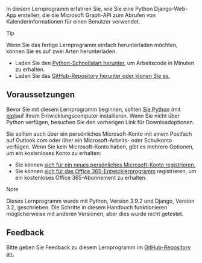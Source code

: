 <!-- markdownlint-disable MD002 MD041 -->

In diesem Lernprogramm erfahren Sie, wie Sie eine Python Django-Web-App erstellen, die die Microsoft Graph-API zum Abrufen von Kalenderinformationen für einen Benutzer verwendet.

> [!TIP]
> Wenn Sie das fertige Lernprogramm einfach herunterladen möchten, können Sie es auf zwei Arten herunterladen.
>
> - Laden Sie den [Python-Schnellstart herunter,](https://developer.microsoft.com/graph/quick-start?platform=option-Python) um Arbeitscode in Minuten zu erhalten.
> - Laden Sie das [GitHub-Repository herunter oder klonen Sie es.](https://github.com/microsoftgraph/msgraph-training-pythondjangoapp)

## <a name="prerequisites"></a>Voraussetzungen

Bevor Sie mit diesem Lernprogramm beginnen, sollten [Sie Python](https://www.python.org/) (mit [pip)](https://pypi.org/project/pip/)auf Ihrem Entwicklungscomputer installieren. Wenn Sie nicht über Python verfügen, besuchen Sie den vorherigen Link für Downloadoptionen.

Sie sollten auch über ein persönliches Microsoft-Konto mit einem Postfach auf Outlook.com oder über ein Microsoft-Arbeits- oder Schulkonto verfügen. Wenn Sie kein Microsoft-Konto haben, gibt es mehrere Optionen, um ein kostenloses Konto zu erhalten:

- Sie können [sich für ein neues persönliches Microsoft-Konto registrieren.](https://signup.live.com/signup?wa=wsignin1.0&rpsnv=12&ct=1454618383&rver=6.4.6456.0&wp=MBI_SSL_SHARED&wreply=https://mail.live.com/default.aspx&id=64855&cbcxt=mai&bk=1454618383&uiflavor=web&uaid=b213a65b4fdc484382b6622b3ecaa547&mkt=E-US&lc=1033&lic=1)
- Sie können [sich für das Office 365-Entwicklerprogramm](https://developer.microsoft.com/office/dev-program) registrieren, um ein kostenloses Office 365-Abonnement zu erhalten.

> [!NOTE]
> Dieses Lernprogramm wurde mit Python, Version 3.9.2 und Django, Version 3.2, geschrieben. Die Schritte in diesem Handbuch funktionieren möglicherweise mit anderen Versionen, aber dies wurde nicht getestet.

## <a name="feedback"></a>Feedback

Bitte geben Sie Feedback zu diesem Lernprogramm im [GitHub-Repository an.](https://github.com/microsoftgraph/msgraph-training-pythondjangoapp)
